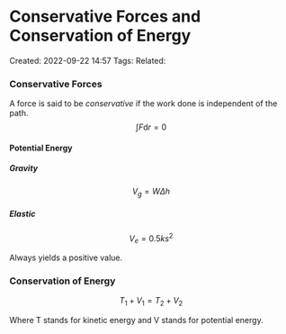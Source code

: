# Conservative Forces and Conservation of Energy
Created: 2022-09-22 14:57
Tags: 
Related:

### Conservative Forces
A force is said to be *conservative* if the work done is independent of the path.
$$\int F \mathrm d r = 0$$

#### Potential Energy
##### Gravity
$$V_g = W \Delta h$$

##### Elastic
$$V_e = 0.5ks^2$$

Always yields a positive value.

### Conservation of Energy
$$T_1 + V_1 = T_2 + V_2$$

Where T stands for kinetic energy and V stands for potential energy.
